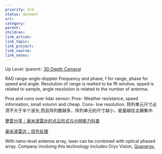 ```yaml
---
priority: 3rd
status: dormant
url: 
category: 
parent: 
children: 
link_action: 
link_topic: 
link_project: 
link_course: 
link_notes: 
---
```

Up Level: (parent:: [3D Depth Camera](3D%20Depth%20Camera.md))

RAD range-angle-doppler
Frequency and phase, f for range, phase for speed and angle.
Resolution of range is realted to be fft window, spped is related to sample, angle resolution is related to the number of antenna.

Pros and cons over lidar sensor:
Pros- Weather resistance, speed information, small volumn and cheap.
Cons- low resolution. 阵列单元尺寸必须不大于半个波长,而且阵列数越多，阵列单元的尺寸越小，能量越往主瓣集中.

[箩筐分享｜毫米波雷达的点云形式与分辨能力科普](https://zhuanlan.zhihu.com/p/512492031)

[毫米波雷达：信号处理](https://zhuanlan.zhihu.com/p/524371087)

With nano-level antenna array, laser can be combined with optical phased array. Company involving this technology includes Oryx Vision, [Quanergy](https://quanergy.com/products/s3/),